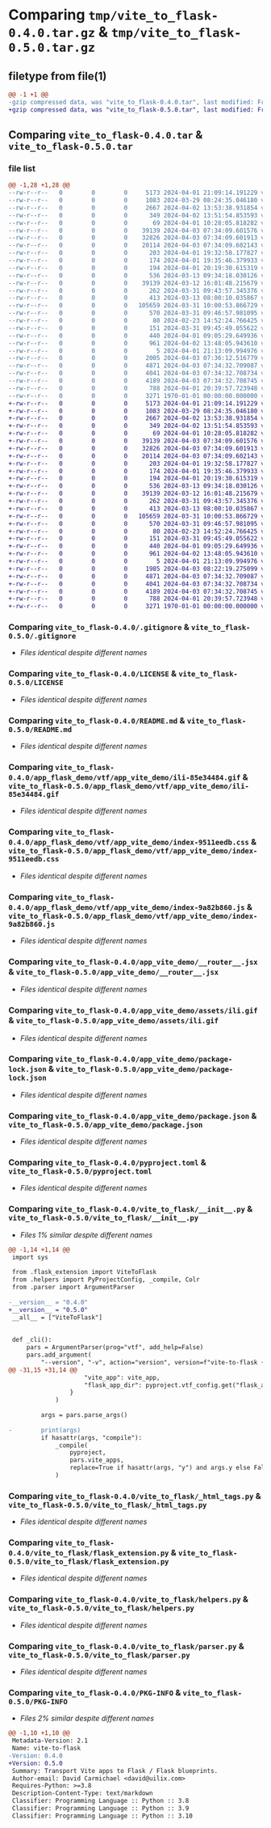 # Comparing `tmp/vite_to_flask-0.4.0.tar.gz` & `tmp/vite_to_flask-0.5.0.tar.gz`

## filetype from file(1)

```diff
@@ -1 +1 @@
-gzip compressed data, was "vite_to_flask-0.4.0.tar", last modified: Fri Jan  1 00:00:00 2016, max compression
+gzip compressed data, was "vite_to_flask-0.5.0.tar", last modified: Fri Jan  1 00:00:00 2016, max compression
```

## Comparing `vite_to_flask-0.4.0.tar` & `vite_to_flask-0.5.0.tar`

### file list

```diff
@@ -1,28 +1,28 @@
--rw-r--r--   0        0        0     5173 2024-04-01 21:09:14.191229 vite_to_flask-0.4.0/.gitignore
--rw-r--r--   0        0        0     1083 2024-03-29 08:24:35.046180 vite_to_flask-0.4.0/LICENSE
--rw-r--r--   0        0        0     2667 2024-04-02 13:53:38.931854 vite_to_flask-0.4.0/README.md
--rw-r--r--   0        0        0      349 2024-04-02 13:51:54.853593 vite_to_flask-0.4.0/app_flask_demo/__init__.py
--rw-r--r--   0        0        0       69 2024-04-01 10:28:05.818282 vite_to_flask-0.4.0/app_flask_demo/extensions/__init__.py
--rw-r--r--   0        0        0    39139 2024-04-03 07:34:09.601576 vite_to_flask-0.4.0/app_flask_demo/vtf/app_vite_demo/ili-85e34484.gif
--rw-r--r--   0        0        0    32826 2024-04-03 07:34:09.601913 vite_to_flask-0.4.0/app_flask_demo/vtf/app_vite_demo/index-9511eedb.css
--rw-r--r--   0        0        0    20114 2024-04-03 07:34:09.602143 vite_to_flask-0.4.0/app_flask_demo/vtf/app_vite_demo/index-9a82b860.js
--rw-r--r--   0        0        0      203 2024-04-01 19:32:58.177827 vite_to_flask-0.4.0/app_flask_demo/www/__init__.py
--rw-r--r--   0        0        0      174 2024-04-01 19:35:46.379933 vite_to_flask-0.4.0/app_flask_demo/www/templates/www/index.html
--rw-r--r--   0        0        0      194 2024-04-01 20:19:30.615319 vite_to_flask-0.4.0/app_vite_demo/Index.jsx
--rw-r--r--   0        0        0      536 2024-03-13 09:34:18.030126 vite_to_flask-0.4.0/app_vite_demo/__router__.jsx
--rw-r--r--   0        0        0    39139 2024-03-12 16:01:48.215679 vite_to_flask-0.4.0/app_vite_demo/assets/ili.gif
--rw-r--r--   0        0        0      262 2024-03-31 09:43:57.345376 vite_to_flask-0.4.0/app_vite_demo/index.css
--rw-r--r--   0        0        0      413 2024-03-13 08:00:10.035867 vite_to_flask-0.4.0/app_vite_demo/index.html
--rw-r--r--   0        0        0   105659 2024-03-31 10:00:53.866729 vite_to_flask-0.4.0/app_vite_demo/package-lock.json
--rw-r--r--   0        0        0      570 2024-03-31 09:46:57.981095 vite_to_flask-0.4.0/app_vite_demo/package.json
--rw-r--r--   0        0        0       80 2024-02-23 14:52:24.766425 vite_to_flask-0.4.0/app_vite_demo/postcss.config.js
--rw-r--r--   0        0        0      151 2024-03-31 09:45:49.055622 vite_to_flask-0.4.0/app_vite_demo/tailwind.config.js
--rw-r--r--   0        0        0      440 2024-04-01 09:05:29.649936 vite_to_flask-0.4.0/app_vite_demo/vite.config.js
--rw-r--r--   0        0        0      961 2024-04-02 13:48:05.943610 vite_to_flask-0.4.0/pyproject.toml
--rw-r--r--   0        0        0        5 2024-04-01 21:13:09.994976 vite_to_flask-0.4.0/requirements/needed.txt
--rw-r--r--   0        0        0     2005 2024-04-03 07:36:12.516779 vite_to_flask-0.4.0/vite_to_flask/__init__.py
--rw-r--r--   0        0        0     4871 2024-04-03 07:34:32.709087 vite_to_flask-0.4.0/vite_to_flask/_html_tags.py
--rw-r--r--   0        0        0     4041 2024-04-03 07:34:32.708734 vite_to_flask-0.4.0/vite_to_flask/flask_extension.py
--rw-r--r--   0        0        0     4189 2024-04-03 07:34:32.708745 vite_to_flask-0.4.0/vite_to_flask/helpers.py
--rw-r--r--   0        0        0      788 2024-04-01 20:39:57.723948 vite_to_flask-0.4.0/vite_to_flask/parser.py
--rw-r--r--   0        0        0     3271 1970-01-01 00:00:00.000000 vite_to_flask-0.4.0/PKG-INFO
+-rw-r--r--   0        0        0     5173 2024-04-01 21:09:14.191229 vite_to_flask-0.5.0/.gitignore
+-rw-r--r--   0        0        0     1083 2024-03-29 08:24:35.046180 vite_to_flask-0.5.0/LICENSE
+-rw-r--r--   0        0        0     2667 2024-04-02 13:53:38.931854 vite_to_flask-0.5.0/README.md
+-rw-r--r--   0        0        0      349 2024-04-02 13:51:54.853593 vite_to_flask-0.5.0/app_flask_demo/__init__.py
+-rw-r--r--   0        0        0       69 2024-04-01 10:28:05.818282 vite_to_flask-0.5.0/app_flask_demo/extensions/__init__.py
+-rw-r--r--   0        0        0    39139 2024-04-03 07:34:09.601576 vite_to_flask-0.5.0/app_flask_demo/vtf/app_vite_demo/ili-85e34484.gif
+-rw-r--r--   0        0        0    32826 2024-04-03 07:34:09.601913 vite_to_flask-0.5.0/app_flask_demo/vtf/app_vite_demo/index-9511eedb.css
+-rw-r--r--   0        0        0    20114 2024-04-03 07:34:09.602143 vite_to_flask-0.5.0/app_flask_demo/vtf/app_vite_demo/index-9a82b860.js
+-rw-r--r--   0        0        0      203 2024-04-01 19:32:58.177827 vite_to_flask-0.5.0/app_flask_demo/www/__init__.py
+-rw-r--r--   0        0        0      174 2024-04-01 19:35:46.379933 vite_to_flask-0.5.0/app_flask_demo/www/templates/www/index.html
+-rw-r--r--   0        0        0      194 2024-04-01 20:19:30.615319 vite_to_flask-0.5.0/app_vite_demo/Index.jsx
+-rw-r--r--   0        0        0      536 2024-03-13 09:34:18.030126 vite_to_flask-0.5.0/app_vite_demo/__router__.jsx
+-rw-r--r--   0        0        0    39139 2024-03-12 16:01:48.215679 vite_to_flask-0.5.0/app_vite_demo/assets/ili.gif
+-rw-r--r--   0        0        0      262 2024-03-31 09:43:57.345376 vite_to_flask-0.5.0/app_vite_demo/index.css
+-rw-r--r--   0        0        0      413 2024-03-13 08:00:10.035867 vite_to_flask-0.5.0/app_vite_demo/index.html
+-rw-r--r--   0        0        0   105659 2024-03-31 10:00:53.866729 vite_to_flask-0.5.0/app_vite_demo/package-lock.json
+-rw-r--r--   0        0        0      570 2024-03-31 09:46:57.981095 vite_to_flask-0.5.0/app_vite_demo/package.json
+-rw-r--r--   0        0        0       80 2024-02-23 14:52:24.766425 vite_to_flask-0.5.0/app_vite_demo/postcss.config.js
+-rw-r--r--   0        0        0      151 2024-03-31 09:45:49.055622 vite_to_flask-0.5.0/app_vite_demo/tailwind.config.js
+-rw-r--r--   0        0        0      440 2024-04-01 09:05:29.649936 vite_to_flask-0.5.0/app_vite_demo/vite.config.js
+-rw-r--r--   0        0        0      961 2024-04-02 13:48:05.943610 vite_to_flask-0.5.0/pyproject.toml
+-rw-r--r--   0        0        0        5 2024-04-01 21:13:09.994976 vite_to_flask-0.5.0/requirements/needed.txt
+-rw-r--r--   0        0        0     1985 2024-04-03 08:22:19.275099 vite_to_flask-0.5.0/vite_to_flask/__init__.py
+-rw-r--r--   0        0        0     4871 2024-04-03 07:34:32.709087 vite_to_flask-0.5.0/vite_to_flask/_html_tags.py
+-rw-r--r--   0        0        0     4041 2024-04-03 07:34:32.708734 vite_to_flask-0.5.0/vite_to_flask/flask_extension.py
+-rw-r--r--   0        0        0     4189 2024-04-03 07:34:32.708745 vite_to_flask-0.5.0/vite_to_flask/helpers.py
+-rw-r--r--   0        0        0      788 2024-04-01 20:39:57.723948 vite_to_flask-0.5.0/vite_to_flask/parser.py
+-rw-r--r--   0        0        0     3271 1970-01-01 00:00:00.000000 vite_to_flask-0.5.0/PKG-INFO
```

### Comparing `vite_to_flask-0.4.0/.gitignore` & `vite_to_flask-0.5.0/.gitignore`

 * *Files identical despite different names*

### Comparing `vite_to_flask-0.4.0/LICENSE` & `vite_to_flask-0.5.0/LICENSE`

 * *Files identical despite different names*

### Comparing `vite_to_flask-0.4.0/README.md` & `vite_to_flask-0.5.0/README.md`

 * *Files identical despite different names*

### Comparing `vite_to_flask-0.4.0/app_flask_demo/vtf/app_vite_demo/ili-85e34484.gif` & `vite_to_flask-0.5.0/app_flask_demo/vtf/app_vite_demo/ili-85e34484.gif`

 * *Files identical despite different names*

### Comparing `vite_to_flask-0.4.0/app_flask_demo/vtf/app_vite_demo/index-9511eedb.css` & `vite_to_flask-0.5.0/app_flask_demo/vtf/app_vite_demo/index-9511eedb.css`

 * *Files identical despite different names*

### Comparing `vite_to_flask-0.4.0/app_flask_demo/vtf/app_vite_demo/index-9a82b860.js` & `vite_to_flask-0.5.0/app_flask_demo/vtf/app_vite_demo/index-9a82b860.js`

 * *Files identical despite different names*

### Comparing `vite_to_flask-0.4.0/app_vite_demo/__router__.jsx` & `vite_to_flask-0.5.0/app_vite_demo/__router__.jsx`

 * *Files identical despite different names*

### Comparing `vite_to_flask-0.4.0/app_vite_demo/assets/ili.gif` & `vite_to_flask-0.5.0/app_vite_demo/assets/ili.gif`

 * *Files identical despite different names*

### Comparing `vite_to_flask-0.4.0/app_vite_demo/package-lock.json` & `vite_to_flask-0.5.0/app_vite_demo/package-lock.json`

 * *Files identical despite different names*

### Comparing `vite_to_flask-0.4.0/app_vite_demo/package.json` & `vite_to_flask-0.5.0/app_vite_demo/package.json`

 * *Files identical despite different names*

### Comparing `vite_to_flask-0.4.0/pyproject.toml` & `vite_to_flask-0.5.0/pyproject.toml`

 * *Files identical despite different names*

### Comparing `vite_to_flask-0.4.0/vite_to_flask/__init__.py` & `vite_to_flask-0.5.0/vite_to_flask/__init__.py`

 * *Files 1% similar despite different names*

```diff
@@ -1,14 +1,14 @@
 import sys
 
 from .flask_extension import ViteToFlask
 from .helpers import PyProjectConfig, _compile, Colr
 from .parser import ArgumentParser
 
-__version__ = "0.4.0"
+__version__ = "0.5.0"
 __all__ = ["ViteToFlask"]
 
 
 def _cli():
     pars = ArgumentParser(prog="vtf", add_help=False)
     pars.add_argument(
         "--version", "-v", action="version", version=f"vite-to-flask {__version__}"
@@ -31,15 +31,14 @@
                     "vite_app": vite_app,
                     "flask_app_dir": pyproject.vtf_config.get("flask_app_dir"),
                 }
             )
 
         args = pars.parse_args()
 
-        print(args)
         if hasattr(args, "compile"):
             _compile(
                 pyproject,
                 pars.vite_apps,
                 replace=True if hasattr(args, "y") and args.y else False,
             )
```

### Comparing `vite_to_flask-0.4.0/vite_to_flask/_html_tags.py` & `vite_to_flask-0.5.0/vite_to_flask/_html_tags.py`

 * *Files identical despite different names*

### Comparing `vite_to_flask-0.4.0/vite_to_flask/flask_extension.py` & `vite_to_flask-0.5.0/vite_to_flask/flask_extension.py`

 * *Files identical despite different names*

### Comparing `vite_to_flask-0.4.0/vite_to_flask/helpers.py` & `vite_to_flask-0.5.0/vite_to_flask/helpers.py`

 * *Files identical despite different names*

### Comparing `vite_to_flask-0.4.0/vite_to_flask/parser.py` & `vite_to_flask-0.5.0/vite_to_flask/parser.py`

 * *Files identical despite different names*

### Comparing `vite_to_flask-0.4.0/PKG-INFO` & `vite_to_flask-0.5.0/PKG-INFO`

 * *Files 2% similar despite different names*

```diff
@@ -1,10 +1,10 @@
 Metadata-Version: 2.1
 Name: vite-to-flask
-Version: 0.4.0
+Version: 0.5.0
 Summary: Transport Vite apps to Flask / Flask blueprints.
 Author-email: David Carmichael <david@uilix.com>
 Requires-Python: >=3.8
 Description-Content-Type: text/markdown
 Classifier: Programming Language :: Python :: 3.8
 Classifier: Programming Language :: Python :: 3.9
 Classifier: Programming Language :: Python :: 3.10
```

